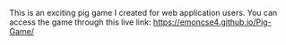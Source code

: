 This is an exciting pig game I created for web application users. You can access the game through this live link: https://emoncse4.github.io/Pig-Game/

